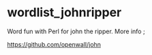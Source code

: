 # wordlist_johnripper
Word fun with Perl for john the ripper.
More info ;

https://github.com/openwall/john

